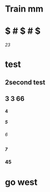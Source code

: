 # Train mm

# $ # $ # $
###### 23
# test
## 2second test 
## 3 3 66 
#### 4 
##### 5
###### 6
##### 7
### 45

# go west
